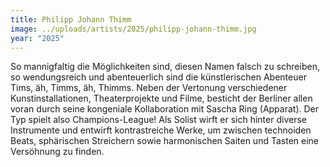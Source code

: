 ```yaml
---
title: Philipp Johann Thimm
image: ../uploads/artists/2025/philipp-johann-thimm.jpg
year: "2025"
---
```

So mannigfaltig die Möglichkeiten sind, diesen Namen
falsch zu schreiben, so wendungsreich und abenteuerlich
sind die künstlerischen Abenteuer Tims, äh, Timms, äh,
Thimms. Neben der Vertonung verschiedener Kunstinstallationen,
Theaterprojekte und Filme, besticht der
Berliner allen voran durch seine kongeniale Kollaboration mit
Sascha Ring (Apparat). Der Typ spielt also Champions-League!
Als Solist wirft er sich hinter diverse Instrumente und entwirft
kontrastreiche Werke, um zwischen
technoiden Beats, sphärischen Streichern sowie harmonischen
Saiten und Tasten eine Versöhnung zu finden.
